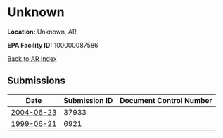 # Unknown

**Location:** Unknown, AR

**EPA Facility ID:** 100000087586

[Back to AR Index](../../index.md)

## Submissions

| Date | Submission ID | Document Control Number |
|------|--------------|-------------------------|
| [2004-06-23](submissions/37933.md) | 37933 |  |
| [1999-06-21](submissions/6921.md) | 6921 |  |
